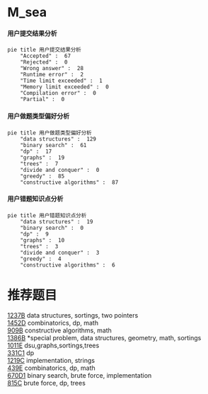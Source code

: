 # M_sea

<!-- tabs:start -->



#### **用户提交结果分析**

```mermaid
pie title 用户提交结果分析
    "Accepted" :  67
    "Rejected" :  0
    "Wrong answer" :  28
    "Runtime error" :  2
    "Time limit exceeded" :  1
    "Memory limit exceeded" :  0
    "Compilation error" :  0
    "Partial" :  0
```

#### **用户做题类型偏好分析**

```mermaid
pie title 用户做题类型偏好分析
    "data structures" :  129
    "binary search" :  61
    "dp" :  17
    "graphs" :  19
    "trees" :  7
    "divide and conquer" :  0
    "greedy" :  85
    "constructive algorithms" :  87
```
#### **用户错题知识点分析**

```mermaid
pie title 用户错题知识点分析
    "data structures" :  19
    "binary search" :  0
    "dp" :  9
    "graphs" :  10
    "trees" :  3
    "divide and conquer" :  3
    "greedy" :  4
    "constructive algorithms" :  6
```



<!-- tabs:end -->
# 推荐题目
[1237B](https://codeforces.com/contest/1237/problem/B)		data structures,
                        sortings,
                        two pointers		  
[1452D](https://codeforces.com/contest/1452/problem/D)		combinatorics,
                        dp,
                        math		  
[909B](https://codeforces.com/contest/909/problem/B)		constructive algorithms,
                        math		  
[1386B](https://codeforces.com/contest/1386/problem/B)		*special problem,
                        data structures,
                        geometry,
                        math,
                        sortings		  
[1011E](https://codeforces.com/contest/1011/problem/E)		dsu,graphs,sortings,trees		  
[331C1](https://codeforces.com/contest/331C/problem/1)		dp		  
[1219C](https://codeforces.com/contest/1219/problem/C)		implementation,
                        strings		  
[439E](https://codeforces.com/contest/439/problem/E)		combinatorics,
                        dp,
                        math		  
[670D1](https://codeforces.com/contest/670D/problem/1)		binary search,
                        brute force,
                        implementation		  
[815C](https://codeforces.com/contest/815/problem/C)		brute force,
                        dp,
                        trees		  
